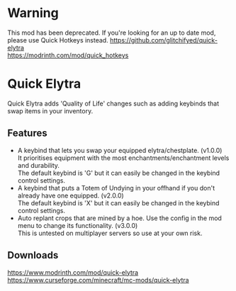 # Warning
This mod has been deprecated. If you're looking for an up to date mod, please use Quick Hotkeys instead.
https://github.com/glitchifyed/quick-elytra
\
https://modrinth.com/mod/quick_hotkeys

# Quick Elytra
Quick Elytra adds 'Quality of Life' changes such as adding keybinds that swap items in your inventory.

## Features
* A keybind that lets you swap your equipped elytra/chestplate. (v1.0.0)
\
It prioritises equipment with the most enchantments/enchantment levels and durability.
\
The default keybind is 'G' but it can easily be changed in the keybind control settings.
* A keybind that puts a Totem of Undying in your offhand if you don't already have one equipped. (v2.0.0)
\
The default keybind is 'X' but it can easily be changed in the keybind control settings.
* Auto replant crops that are mined by a hoe. Use the config in the mod menu to change its functionality. (v3.0.0)
\
This is untested on multiplayer servers so use at your own risk.

## Downloads
https://www.modrinth.com/mod/quick-elytra
\
https://www.curseforge.com/minecraft/mc-mods/quick-elytra
